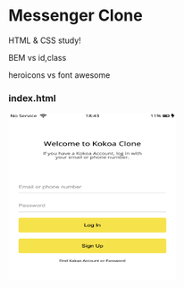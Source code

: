 # Messenger Clone

HTML & CSS study!

BEM vs id,class

heroicons vs font awesome

### index.html

<img src="result.img/index.png" width="300px" height="300px"/>
